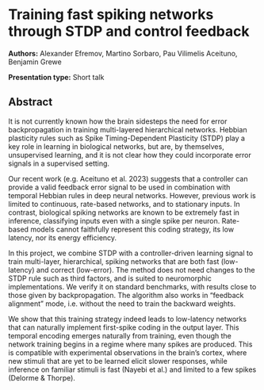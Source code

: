 # Training fast spiking networks through STDP and control feedback

**Authors:** Alexander Efremov, Martino Sorbaro, Pau Vilimelis Aceituno, Benjamin Grewe

**Presentation type:** Short talk

## Abstract

It is not currently known how the brain sidesteps the need for error backpropagation in training multi-layered hierarchical networks. Hebbian plasticity rules such as Spike Timing-Dependent Plasticity (STDP) play a key role in learning in biological networks, but are, by themselves, unsupervised learning, and it is not clear how they could incorporate error signals in a supervised setting.

Our recent work (e.g. Aceituno et al. 2023) suggests that a controller can provide a valid feedback error signal to be used in combination with temporal Hebbian rules in deep neural networks. However, previous work is limited to continuous, rate-based networks, and to stationary inputs. In contrast, biological spiking networks are known to be extremely fast in inference, classifying inputs even with a single spike per neuron. Rate-based models cannot faithfully represent this coding strategy, its low latency, nor its energy efficiency.

In this project, we combine STDP with a controller-driven learning signal to train multi-layer, hierarchical, spiking networks that are both fast (low-latency) and correct (low-error). The method does not need changes to the STDP rule such as third factors, and is suited to neuromorphic implementations. We verify it on standard benchmarks, with results close to those given by backpropagation. The algorithm also works in “feedback alignment” mode, i.e. without the need to train the backward weights.

We show that this training strategy indeed leads to low-latency networks that can naturally implement first-spike coding in the output layer. This temporal encoding emerges naturally from training, even though the network training begins in a regime where many spikes are produced. This is compatible with experimental observations in the brain’s cortex, where new stimuli that are yet to be learned elicit slower responses, while inference on familiar stimuli is fast (Nayebi et al.) and limited to a few spikes (Delorme & Thorpe).